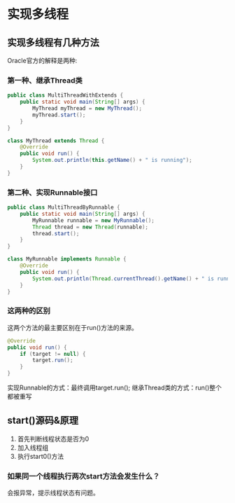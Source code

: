 # 实现多线程

## 实现多线程有几种方法

Oracle官方的解释是两种:

### 第一种、继承Thread类

```java
public class MultiThreadWithExtends {
    public static void main(String[] args) {
        MyThread myThread = new MyThread();
        myThread.start();
    }
}

class MyThread extends Thread {
    @Override
    public void run() {
        System.out.println(this.getName() + " is running");
    }
}
```

### 第二种、实现Runnable接口

```java
public class MultiThreadByRunnable {
    public static void main(String[] args) {
        MyRunnable runnable = new MyRunnable();
        Thread thread = new Thread(runnable);
        thread.start();
    }
}

class MyRunnable implements Runnable {
    @Override
    public void run() {
        System.out.println(Thread.currentThread().getName() + " is running");
    }
}

```

### 这两种的区别
这两个方法的最主要区别在于run()方法的来源。
```java
@Override 
public void run() { 
    if (target != null) { 
        target.run(); 
    } 
}
```
实现Runnable的方式：最终调用target.run(); 
继承Thread类的方式：run()整个都被重写


## start()源码&原理
1. 首先判断线程状态是否为0
1. 加入线程组
1. 执行start0()方法

### 如果同一个线程执行两次start方法会发生什么？
会报异常，提示线程状态有问题。